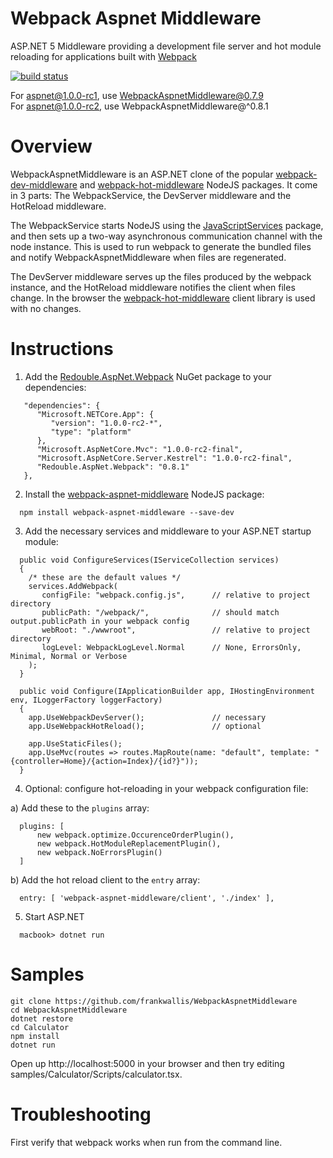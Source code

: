 # Webpack Aspnet Middleware

ASP.NET 5 Middleware providing a development file server and hot module reloading for applications built with [Webpack](https://github.com/webpack/webpack)

[![build status](https://secure.travis-ci.org/frankwallis/WebpackAspnetMiddleware.png?branch=master)](http://travis-ci.org/frankwallis/WebpackAspnetMiddleware)

For aspnet@1.0.0-rc1, use WebpackAspnetMiddleware@0.7.9  
For aspnet@1.0.0-rc2, use WebpackAspnetMiddleware@^0.8.1  

# Overview

WebpackAspnetMiddleware is an ASP.NET clone of the popular [webpack-dev-middleware](https://github.com/webpack/webpack-dev-middleware.git) and [webpack-hot-middleware](https://github.com/glenjamin/webpack-hot-middleware) NodeJS packages. It come in 3 parts: The WebpackService, the DevServer middleware and the HotReload middleware.

The WebpackService starts NodeJS using the [JavaScriptServices](https://github.com/aspnet/JavaScriptServices) package, and then sets up a two-way asynchronous communication channel with the node instance. This is used to run webpack to generate the bundled files and notify WebpackAspnetMiddleware when files are regenerated.

The DevServer middleware serves up the files produced by the webpack instance, and the HotReload middleware notifies the client when files change. In the browser the [webpack-hot-middleware](https://github.com/glenjamin/webpack-hot-middleware) client library is used with no changes.

# Instructions
1) Add the [Redouble.AspNet.Webpack](https://www.nuget.org/packages/Redouble.Aspnet.Webpack/) NuGet package to your dependencies:
```
   "dependencies": {
      "Microsoft.NETCore.App": {
         "version": "1.0.0-rc2-*",
         "type": "platform"
      },
      "Microsoft.AspNetCore.Mvc": "1.0.0-rc2-final",
      "Microsoft.AspNetCore.Server.Kestrel": "1.0.0-rc2-final",
      "Redouble.AspNet.Webpack": "0.8.1"
   },
```

2) Install the [webpack-aspnet-middleware](https://www.npmjs.com/package/webpack-aspnet-middleware) NodeJS package:
```
  npm install webpack-aspnet-middleware --save-dev
```

3) Add the necessary services and middleware to your ASP.NET startup module:
```
  public void ConfigureServices(IServiceCollection services)
  {    
    /* these are the default values */   
    services.AddWebpack(
       configFile: "webpack.config.js",      // relative to project directory
       publicPath: "/webpack/",              // should match output.publicPath in your webpack config
       webRoot: "./wwwroot",                 // relative to project directory
       logLevel: WebpackLogLevel.Normal      // None, ErrorsOnly, Minimal, Normal or Verbose
    );       
  }

  public void Configure(IApplicationBuilder app, IHostingEnvironment env, ILoggerFactory loggerFactory)
  {
    app.UseWebpackDevServer();               // necessary
    app.UseWebpackHotReload();               // optional

    app.UseStaticFiles();
    app.UseMvc(routes => routes.MapRoute(name: "default", template: "{controller=Home}/{action=Index}/{id?}"));
  }
```

4) Optional: configure hot-reloading in your webpack configuration file:

a) Add these to the ```plugins``` array:
```
  plugins: [
      new webpack.optimize.OccurenceOrderPlugin(),
      new webpack.HotModuleReplacementPlugin(),
      new webpack.NoErrorsPlugin()
  ]
```
b) Add the hot reload client to the ```entry``` array:
```
  entry: [ 'webpack-aspnet-middleware/client', './index' ],
```
5) Start ASP.NET
```
  macbook> dotnet run
```

# Samples

```
git clone https://github.com/frankwallis/WebpackAspnetMiddleware
cd WebpackAspnetMiddleware
dotnet restore
cd Calculator
npm install
dotnet run
```
Open up http://localhost:5000 in your browser and then try editing samples/Calculator/Scripts/calculator.tsx.

# Troubleshooting

First verify that webpack works when run from the command line.
